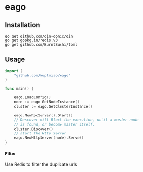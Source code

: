 
# eago

## Installation
    go get github.com/gin-gonic/gin
    go get gopkg.in/redis.v3
    go get github.com/BurntSushi/toml

## Usage
```go
import (
	"github.com/buptmiao/eago"
)

func main() {

	eago.LoadConfig()
	node := eago.GetNodeInstance()
	cluster := eago.GetClusterInstance()

	eago.NewRpcServer().Start()
	// Descover will Block the execution, until a master node
	// is found, or become master itself.
	cluster.Discover()
	// start the Http Server
	eago.NewHttpServer(node).Serve()
}
```

#### Filter
Use Redis to filter the duplicate urls


